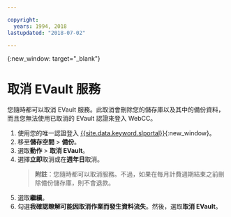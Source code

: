 ```yaml
---

copyright:
  years: 1994, 2018
lastupdated: "2018-07-02"

---
```

{:new_window: target="_blank"}

# 取消 EVault 服務

您隨時都可以取消 EVault 服務。此取消會刪除您的儲存庫以及其中的備份資料，而且您無法使用已取消的 EVault 認證來登入 WebCC。

1. 使用您的唯一認證登入 [{{site.data.keyword.slportal}}](https://control.softlayer.com/){:new_window}。
2. 移至**儲存空間** > **備份**。 
3. 選取**動作** > **取消 EVault**。
4. 選擇**立即**取消或在**週年日**取消。
   >**附註**：您隨時都可以取消服務。不過，如果在每月計費週期結束之前刪除備份儲存庫，則不會退款。
5. 選取**繼續**。
6. 勾選**我確認瞭解可能因取消作業而發生資料流失**。然後，選取**取消 EVault**。
